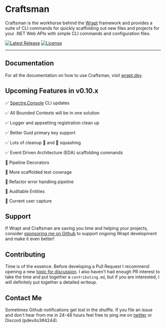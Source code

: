 # Craftsman

Craftsman is the workhorse behind the [Wrapt](https://wrapt.dev) framework and provides a suite of CLI commands for quickly scaffolding out new files and projects for your .NET Web APIs with simple CLI commands and configuration files.

<p>
    <a href="https://github.com/pdevito3/craftsman/releases"><img src="https://img.shields.io/nuget/v/craftsman.svg" alt="Latest Release"></a>   
    <a href="https://github.com/pdevito3/craftsman/blob/master/LICENSE.txt"><img src ="https://img.shields.io/github/license/mashape/apistatus.svg?maxAge=2592000" alt="License"></a>
</p>

------

## Documentation

For all the documentation on how to use Craftsman, visit [wrapt.dev](https://wrapt.dev).

## Upcoming Features in v0.10.x

✅ [Spectre.Console](https://spectreconsole.net/) CLI updates

✅ All Bounded Contexts will be in one solution

✅ Logger and appsetting registration clean up

✅ Better Guid primary key support

✅ Lots of cleanup 🧹 and 🐛 squashing

✅ Event Driven Architecture (EDA) scaffolding commands

🚧 Pipeline Decorators

🚧 More scaffolded test coverage

🚧 Refactor error handling pipeline

🚧 Auditable Entities

🚧 Current user capture

## Support

If Wrapt and Craftsman are saving you time and helping your projects, consider [sponsoring me on Github](https://github.com/sponsors/pdevito3) to support ongoing Wrapt development and make it even better!

## Contributing

Time is of the essence. Before developing a Pull Request I recommend opening a new [topic for discussion](https://github.com/pdevito3/craftsman/discussions). I also haven't had enough PR interest to take the time and put together a `contributing.md`, but if you are interested, I will definitely put together a detailed writeup.

## Contact Me

Sometimes Github notifications get lost in the shuffle. If you file an issue and don't hear from me in 24-48 hours feel free to ping me on [twitter](https://twitter.com/pdevito3) or Discord (pdevito3#4244).